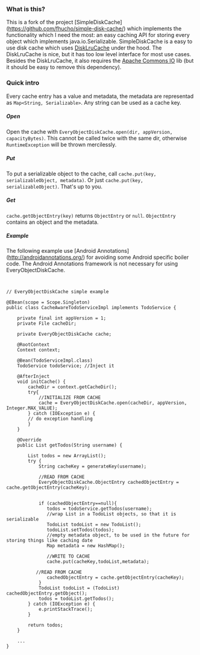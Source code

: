 ### What is this?

This is a fork of the project [SimpleDiskCache] (https://github.com/fhucho/simple-disk-cache/) which implements the functionality which I need the most: an easy caching API for storing every object which implements java.io.Serializable.
SimpleDiskCache is a easy to use disk cache which uses [DiskLruCache](https://github.com/JakeWharton/DiskLruCache) under the hood. The DiskLruCache is nice, but it has too low level interface for most use cases. Besides the DiskLruCache, it also requires the [Apache Commons IO](http://commons.apache.org/proper/commons-io) lib (but it should be easy to remove this dependency).

### Quick intro

Every cache entry has a value and metadata, the metadata are representad as `Map<String, Serializable>`. Any string can be used as a cache key.

##### Open

Open the cache with `EveryObjectDiskCache.open(dir, appVersion, capacityBytes)`. This cannot be called twice with the same dir, otherwise `RuntimeException` will be thrown mercilessly.

##### Put

To put a serializable object to the cache, call `cache.put(key, serializableObject, metadata)`. Or just `cache.put(key, serializableObject)`. That's up to you.

##### Get

`cache.getObjectEntry(key)` returns `ObjectEntry` or `null`. `ObjectEntry` contains an object and the metadata.

##### Example

The following example use [Android Annotations] (http://androidannotations.org/) for avoiding some Android specific boiler code. The Android Annotations framework is not necessary for using EveryObjectDiskCache.

<pre><code>

// EveryObjectDiskCache simple example

@EBean(scope = Scope.Singleton)
public class CacheAwareTodoServiceImpl implements TodoService {

    private final int appVersion = 1;
    private File cacheDir;

    private EveryObjectDiskCache cache;

    @RootContext
    Context context;

    @Bean(TodoServiceImpl.class)
    TodoService todoService; //Inject it

    @AfterInject
    void initCache() {
        cacheDir = context.getCacheDir();
        try{
            //INITIALIZE FROM CACHE
            cache = EveryObjectDiskCache.open(cacheDir, appVersion, Integer.MAX_VALUE);
        } catch (IOException e) {
 	    // do exception handling
        }
    }

    @Override
    public List<Todo> getTodos(String username) {

        List<Todo> todos = new ArrayList<Todo>();
        try {
            String cacheKey = generateKey(username);

            //READ FROM CACHE
            EveryObjectDiskCache.ObjectEntry cachedObjectEntry = cache.getObjectEntry(cacheKey);


            if (cachedObjectEntry==null){
               todos = todoService.getTodos(username);
               //wrap List<Todo> in a TodoList objects, so that it is serializable
               TodoList todoList = new TodoList();
               todoList.setTodos(todos);
               //empty metadata object, to be used in the future for storing things like caching date
               Map<String,String> metadata = new HashMap<String, String>();
             
               //WRITE TO CACHE
               cache.put(cacheKey,todoList,metadata);

 	       //READ FROM CACHE
               cachedObjectEntry = cache.getObjectEntry(cacheKey);
            }
            TodoList todoList = (TodoList) cachedObjectEntry.getObject();
            todos = todoList.getTodos();
        } catch (IOException e) {
            e.printStackTrace();
        }

        return todos;
    }

    ...
}

</code></pre>

